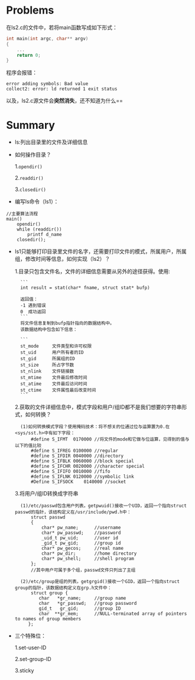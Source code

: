 # Problems
在ls2.c的文件中，若将main函数写成如下形式：
```cpp
int main(int argc, char** argv)
{
    ...
    return 0;
}
```
程序会报错：
```
error adding symbols: Bad value 
collect2: error: ld returned 1 exit status
```

以及，ls2.c源文件会**突然消失**，还不知道为什么==

# Summary
- ls:列出目录里的文件及详细信息
- 如何操作目录？

    1.`opendir()`

    2.`readdir()`

    3.`closedir()`
- 编写ls命令（ls1）：
```
//主要算法流程
main()
    opendir()
    while (readdir())
        printf d_name
    closedir();
```
- ls1只能够打印目录里文件的名字，还需要打印文件的模式，所属用户，所属组，修改时间等信息，如何实现（ls2）？

    1.目录只包含文件名，文件的详细信息需要从另外的途径获得。使用:
    
        ```
        int result = stat(char* fname, struct stat* bufp)
        
        返回值：
        -1 遇到错误
        0  成功返回
        ```
        将文件信息复制到bufp指针指向的数据结构中。
        该数据结构中包含如下信息：
        
        ```
        st_mode     文件类型和许可权限
        st_uid      用户所有者的ID
        st_gid      所属组的ID
        st_size     所占字节数
        st_nlink    文件链接数
        st_mtime    文件最后修改时间
        st_atime    文件最后访问时间
        st_ctime    文件属性最后改变时间
        ```
    
    
    2.获取的文件详细信息中，模式字段和用户/组ID都不是我们想要的字符串形式，如何转换？

        (1)如何转换模式字段？使用掩码技术：将不想关的位通过位与运算置为0.在<sys/sst.h>中有如下字段：
            #define S_IFMT	0170000	//将文件的mode和它做与位运算，见得到的值与以下的值比较
            #define S_IFREG 0100000	//regular
            #define S_IFDIR	0040000	//directory
            #define S_IFBLK	0060000	//block special
            #define S_IFCHR	0020000	//character special
            #define S_IFIFO	0010000	//fifo
            #define S_IFLNK	0120000	//symbolic link
            #Define S_IFSOCK	0140000	//socket
    

    3.将用户/组ID转换成字符串

        (1)/etc/passwd包含用户列表。getpwuid()接收一个UID，返回一个指向struct passwd的指针，该结构定义在/usr/include/pwd.h中：
            struct passwd
            {
                char* pw_name;      //username
                char* pw_passwd;    //password
                _uid_t pw_uid;      //user id
                _gid_t pw_gid;      //group id
                char* pw_gecos;     //real name
                char* pw_dir;       //home directory
                char* pw_shell;     //shell program
            };
            //其中用户可属于多个组，passwd文件只列出了主组

        (2)/etc/group是组的列表。getgrgid()接收一个GID，返回一个指向struct group的指针，该数据结构定义在grp.h文件中：
            struct group {
               char   *gr_name;     //group name
               char   *gr_passwd;   //group password
               gid_t   gr_gid;      //group ID
               char  **gr_mem;      //NULL-terminated array of pointers to names of group members
           };

- 三个特殊位：

    1.set-user-ID

    2.set-group-ID

    3.sticky